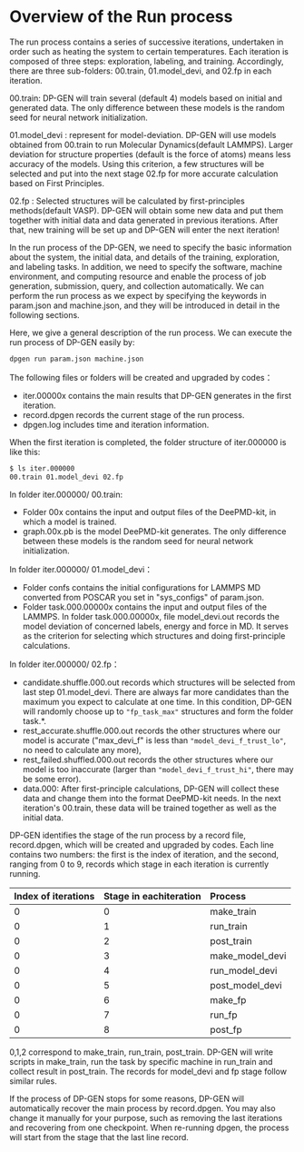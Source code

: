 # Overview of the Run process

The run process contains a series of successive iterations, undertaken in order such as heating the system to certain temperatures. Each iteration is composed of three steps: exploration, labeling, and training. Accordingly, there are three sub-folders: 00.train, 01.model_devi, and 02.fp in each iteration.

00.train: DP-GEN will train several (default 4) models based on initial and generated data. The only difference between these models is the random seed for neural network initialization.

01.model_devi : represent for model-deviation. DP-GEN will use models obtained from 00.train to run Molecular Dynamics(default LAMMPS). Larger deviation for structure properties (default is the force of atoms) means less accuracy of the models. Using this criterion, a few structures will be selected and put into the next stage 02.fp for more accurate calculation based on First Principles.

02.fp : Selected structures will be calculated by first-principles methods(default VASP). DP-GEN will obtain some new data and put them together with initial data and data generated in previous iterations. After that, new training will be set up and DP-GEN will enter the next iteration!

In the run process of the DP-GEN, we need to specify the basic information about the system, the initial data, and details of the training, exploration, and labeling tasks. In addition, we need to specify the software, machine environment, and computing resource and enable the process of job generation, submission, query, and collection automatically. We can perform the run process as we expect by specifying the keywords in param.json and machine.json, and they will be introduced in detail in the following sections. 

Here, we give a general description of the run process. We can execute the run process of DP-GEN easily by:

```sh
dpgen run param.json machine.json
```

The following files or folders will be created and upgraded by codes：

- iter.00000x contains the main results that DP-GEN generates in the first iteration.
- record.dpgen records the current stage of the run process.
- dpgen.log includes time and iteration information.

When the first iteration is completed, the folder structure of iter.000000 is like this:

```sh
$ ls iter.000000
00.train 01.model_devi 02.fp
```

In folder iter.000000/ 00.train:

- Folder 00x contains the input and output files of the DeePMD-kit, in which a model is trained.
- graph.00x.pb is the model DeePMD-kit generates. The only difference between these models is the random seed for neural network initialization.

In folder iter.000000/ 01.model_devi：

- Folder confs contains the initial configurations for LAMMPS MD converted from POSCAR you set in "sys_configs" of param.json. 
- Folder task.000.00000x contains the input and output files of the LAMMPS. In folder task.000.00000x, file model_devi.out records the model deviation of concerned labels, energy and force in MD. It serves as the criterion for selecting which structures and doing first-principle calculations.

In folder iter.000000/ 02.fp：

- candidate.shuffle.000.out records which structures will be selected from last step 01.model_devi.  There are always far more candidates than the maximum you expect to calculate at one time. In this condition, DP-GEN will randomly choose up to `"fp_task_max"` structures and form the folder task.*.
- rest_accurate.shuffle.000.out records the other structures where our model is accurate ("max_devi_f" is less than `"model_devi_f_trust_lo"`, no need to calculate any more), 
- rest_failed.shuffled.000.out records the other structures where our model is too inaccurate (larger than `"model_devi_f_trust_hi"`, there may be some error).
- data.000: After first-principle calculations, DP-GEN will collect these data and change them into the format DeePMD-kit needs. In the next iteration's 00.train, these data will be trained together as well as the initial data.

DP-GEN identifies the stage of the run process by a record file, record.dpgen, which will be created and upgraded by codes. Each line contains two numbers: the first is the index of iteration, and the second, ranging from 0 to 9, records which stage in each iteration is currently running.

| Index of iterations  | Stage in eachiteration      | Process          |
|:---------------------|:----------------------------|:-----------------|
| 0                    | 0                           | make_train       |
| 0                    | 1                           | run_train        |
| 0                    | 2                           | post_train       |
| 0                    | 3                           | make_model_devi  |
| 0                    | 4                           | run_model_devi   |
| 0                    | 5                           | post_model_devi  |
| 0                    | 6                           | make_fp          |
| 0                    | 7                           | run_fp           |
| 0                    | 8                           | post_fp          |

0,1,2 correspond to make_train, run_train, post_train. DP-GEN will write scripts in make_train, run the task by specific machine in run_train and collect result in post_train. The records for model_devi and fp stage follow similar rules.

If the process of DP-GEN stops for some reasons, DP-GEN will automatically recover the main process by record.dpgen. You may also change it manually for your purpose, such as removing the last iterations and recovering from one checkpoint. When re-running dpgen, the process will start from the stage that the last line record.

